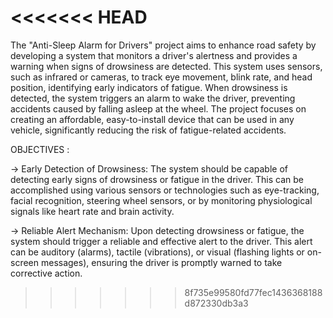 <<<<<<< HEAD
=======
The "Anti-Sleep Alarm for Drivers" project aims to enhance road safety by developing a system that monitors a driver's alertness and provides a warning when signs of drowsiness are detected. This system uses sensors, such as infrared or cameras, to track eye movement, blink rate, and head position, identifying early indicators of fatigue. When drowsiness is detected, the system triggers an alarm to wake the driver, preventing accidents caused by falling asleep at the wheel. The project focuses on creating an affordable, easy-to-install device that can be used in any vehicle, significantly reducing the risk of fatigue-related accidents.

OBJECTIVES :

-> Early Detection of Drowsiness: The system should be capable of detecting early signs of drowsiness or fatigue in the driver. This can be accomplished using various sensors or technologies such as eye-tracking, facial recognition, steering wheel sensors, or by monitoring physiological signals like heart rate and brain activity.

-> Reliable Alert Mechanism: Upon detecting drowsiness or fatigue, the system should trigger a reliable and effective alert to the driver. This alert can be auditory (alarms), tactile (vibrations), or visual (flashing lights or on-screen messages), ensuring the driver is promptly warned to take corrective action.
>>>>>>> 8f735e99580fd77fec1436368188d872330db3a3

